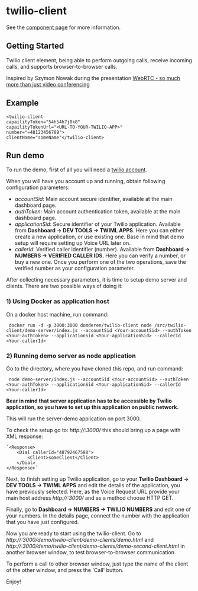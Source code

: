twilio-client
================

See the [component page](http://domderen.github.io/components/twilio-client) for more information.

## Getting Started

Twilio client element, being able to perform outgoing calls, receive incoming calls,
and supports browser-to-browser calls.

Inspired by Szymon Nowak during the presentation [WebRTC - so much more than just video conferencing](http://vimeo.com/111287617)

## Example

    <twilio-client
    capailityToken="54h54h7j8k8"
    capailityTokenUrl="<URL-TO-YOUR-TWILIO-APP>"
    number="=48123456789">
    clientName="someName"</twilio-client>
    
## Run demo

 To run the demo, first of all you will need a [twilio account](https://www.twilio.com/user/account).
 
 When you will have you account up and running, obtain following configuration parameters:
 - *accountSid*: Main account secure identifier, available at the main dashboard page.
 - *authToken*: Main account authentication token, available at the main dashboard page.
 - *applicationSid*: Secure identifier of your Twilio application. Available from **Dashboard -> DEV TOOLS -> TWIML APPS**. Here you can either create a new application, or use existing one. Base in mind that demo setup will require setting up Voice URL later on.
 - *callerId*: Verified caller identifier (number). Available from **Dashboard -> NUMBERS -> VERIFIED CALLER IDS**. Here you can verify a number, or buy a new one. Once you perform one of the two operations, save the verified number as your configuration parameter.
 
After collecting necessary parameters, it is time to setup demo server and clients. There are two possible ways of doing it:
 
### 1) Using Docker as application host
 
On a docker host machine, run command:
 
     docker run -d -p 3000:3000 domderen/twilio-client node /src/twilio-client/demo-server/index.js --accountSid <Your-accountSid> --authToken <Your-authToken> --applicationSid <Your-applicationSid> --callerId <Your-callerId>

### 2) Running demo server as node application
 
Go to the directory, where you have cloned this repo, and run command:
 
     node demo-server/index.js --accountSid <Your-accountSid> --authToken <Your-authToken> --applicationSid <Your-applicationSid> --callerId <Your-callerId>
      
**Bear in mind that server application has to be accessible by Twilio application, so you have to set up this application on public network.**

This will run the server-demo application on port 3000.
 
To check the setup go to: *http://<your-application-host>:3000/* this should bring up a page with XML response:
 
    `<Response>
        <Dial callerId="48792467588">
            <Client>someClient</Client>
        </Dial>
    </Response>`
     
Next, to finish setting up Twilio application, go to your **Twilio Dashboard -> DEV TOOLS -> TWIML APPS** and edit the details of the application, you have previously selected. Here, as the Voice Request URL provide your main host address *http://<your-application-host>:3000/* and as a method choose HTTP GET.
 
Finally, go to **Dashboard -> NUMBERS -> TWILIO NUMBERS** and edit one of your numbers. In the details page, connect the number with the application that you have just configured.
 
Now you are ready to start using the twilio-client. Go to *http://<your-application-host>:3000/demo/twilio-client/demo-clients/demo.html* and *http://<your-application-host>:3000/demo/twilio-client/demo-clients/demo-second-client.html* in another browser window, to test browser-to-browser communication.
 
To perform a call to other browser window, just type the name of the client of the other window, and press the 'Call' button.
 
Enjoy!
